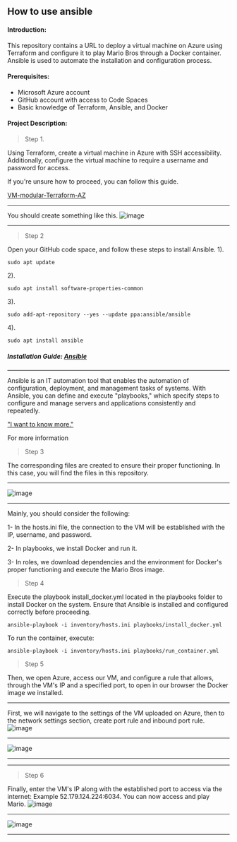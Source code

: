 ## How to use ansible

#### Introduction:
This repository contains a URL to deploy a virtual machine on Azure using Terraform and configure it to play Mario Bros through a Docker container. Ansible is used to automate the installation and configuration process.

####  Prerequisites:
- Microsoft Azure account
- GitHub account with access to Code Spaces
- Basic knowledge of Terraform, Ansible, and Docker



#### Project Description:

> Step 1.

Using Terraform, create a virtual machine in Azure with SSH accessibility. Additionally, configure the virtual machine to require a username and password for access.

If you're unsure how to proceed, you can follow this guide.

[VM-modular-Terraform-AZ](https://github.com/Sebastianavia/VM-modular-Terraform-AZ.git)

------------


You should create something like this.
![image](https://github.com/Sebastianavia/SNR_Ansible_AZ-VM/assets/71205906/e0375b3f-5f59-4d9b-857d-8b0d61a0386a)



------------


> Step 2

Open your GitHub code space, and follow these steps to install Ansible.
1). 

    sudo apt update

2).

	sudo apt install software-properties-common

3).

	sudo add-apt-repository --yes --update ppa:ansible/ansible

4).

	sudo apt install ansible

##### Installation Guide:    [Ansible](https://docs.ansible.com/ansible/latest/installation_guide/installation_distros.html)

------------


Ansible is an IT automation tool that enables the automation of configuration, deployment, and management tasks of systems. With Ansible, you can define and execute "playbooks," which specify steps to configure and manage servers and applications consistently and repeatedly.

["I want to know more."](https://www.ansible.com)

For more information 
> Step 3


The corresponding files are created to ensure their proper functioning. In this case, you will find the files in this repository.

------------


![image](https://github.com/Sebastianavia/SNR_Ansible_AZ-VM/assets/71205906/9123f365-edc7-404c-b165-f56bb6e6c482)



------------

Mainly, you should consider the following:

1- In the hosts.ini file, the connection to the VM will be established with the IP, username, and password.

2- In playbooks, we install Docker and run it.

3- In roles, we download dependencies and the environment for Docker's proper functioning and execute the Mario Bros image.

> Step 4

Execute the playbook install_docker.yml located in the playbooks folder to install Docker on the system. Ensure that Ansible is installed and configured correctly before proceeding.

	ansible-playbook -i inventory/hosts.ini playbooks/install_docker.yml



To run the container, execute:

	ansible-playbook -i inventory/hosts.ini playbooks/run_container.yml



> Step 5

Then, we open Azure, access our VM, and configure a rule that allows, through the VM's IP and a specified port, to open in our browser the Docker image we installed.

------------


First, we will navigate to the settings of the VM uploaded on Azure, then to the network settings section,  create port rule and inbound port rule.
![image](https://github.com/Sebastianavia/SNR_Ansible_AZ-VM/assets/71205906/2396f0c2-bee6-480d-800e-53eea659f963)


------


![image](https://github.com/Sebastianavia/SNR_Ansible_AZ-VM/assets/71205906/4a1c4502-af13-4501-8a72-5e0472980c37)


------
------
> Step 6

Finally, enter the VM's IP along with the established port to access via the internet: Example 52.179.124.224:6034. You can now access and play Mario.
![image](https://github.com/Sebastianavia/SNR_Ansible_AZ-VM/assets/71205906/16cab070-2411-42d7-a2e1-e898828727fa)


------

![image](https://github.com/Sebastianavia/SNR_Ansible_AZ-VM/assets/71205906/ff8d456f-995c-49f4-9aa0-2878a7689aee)


------



